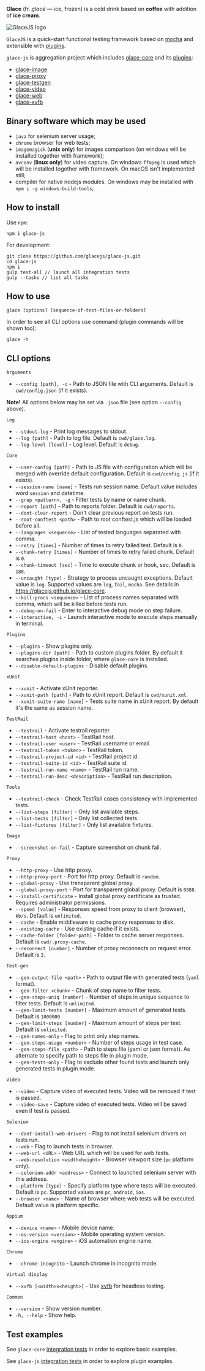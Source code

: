 **Glace** (fr. *glacé* — ice, frozen) is a cold drink based on **coffee** with addition of **ice cream**.

![GlaceJS logo](glace.png)

`GlaceJS` is a quick-start functional testing framework based on [mocha](http://mochajs.org/) and extensible with [plugins](https://github.com/glacejs).

`glace-js` is aggregation project which includes [glace-core](https://glacejs.github.io/glace-core) and its [plugins](https://github.com/glacejs):
- [glace-image](https://glacejs.github.io/glace-image)
- [glace-proxy](https://glacejs.github.io/glace-proxy)
- [glace-testgen](https://glacejs.github.io/glace-testgen)
- [glace-video](https://glacejs.github.io/glace-video)
- [glace-web](https://glacejs.github.io/glace-web)
- [glace-xvfb](https://glacejs.github.io/glace-xvfb)

## Binary software which may be used

- `java` for selenium server usage;
- `chrome` browser for web tests;
- `imagemagick` (**unix only**) for images comparison (on windows will be installed together with framework);
- `avconv` (**linux only**) for video capture. On windows `ffmpeg` is used which will be installed together with framework. On macOS isn't implemented still;
- compiler for native nodejs modules. On windows may be installed with `npm i -g windows-build-tools`;

## How to install

Use `npm`:

```
npm i glace-js
```

For development:

```
git clone https://github.com/glacejs/glace-js.git
cd glace-js
npm i
gulp test-all // launch all integration tests
gulp --tasks // list all tasks
```

## How to use

```
glace [options] [sequence-of-test-files-or-folders]
```

In order to see all CLI options use command (plugin commands will be shown too):

```
glace -h
```

## CLI options

`Arguments`
- `--config [path], -c` - Path to JSON file with CLI arguments. Default is `cwd/config.json` (if it exists).

**Note!** All options below may be set via `.json` file (see option `--config` above).

`Log`
- `--stdout-log` - Print log messages to stdout.
- `--log [path]` - Path to log file. Default is `cwd/glace.log`.
- `--log-level [level]` - Log level. Default is `debug`.

`Core`
- `--user-config [path]` - Path to JS file with configuration which will be merged with override default configuration. Default is `cwd/config.js` (if it exists).
- `--session-name [name]` - Tests run session name. Default value includes word `session` and datetime.
- `--grep <pattern>, -g` - Filter tests by name or name chunk.
- `--report [path]` - Path to reports folder. Default is `cwd/reports`.
- `--dont-clear-report` - Don't clear previous report on tests run.
- `--root-conftest <path>` - Path to root conftest.js which will be loaded before all.
- `--languages <sequence>` - List of tested languages separated with comma.
- `--retry [times]` - Number of times to retry failed test. Default is `0`.
- `--chunk-retry [times]` - Number of times to retry failed chunk. Default is `0`.
- `--chunk-timeout [sec]` - Time to execute chunk or hook, sec. Default is `180`.
- `--uncaught [type]` - Strategy to process uncaught exceptions. Default value is `log`. Supported values are `log`, `fail`, `mocha`. See details in https://glacejs.github.io/glace-core.
- `--kill-procs <sequence>` - List of process names separated with comma, which will be killed before tests run.
- `--debug-on-fail` - Enter to interactive debug mode on step failure.
- `--interactive, -i` - Launch interactive mode to execute steps manually in terminal.

`Plugins`
- `--plugins` - Show plugins only.
- `--plugins-dir [path]` - Path to custom plugins folder. By default it searches plugins inside folder, where `glace-core` is installed.
- `--disable-default-plugins` - Disable default plugins.

`xUnit`
- `--xunit` - Activate xUnit reporter.
- `--xunit-path [path]` - Path to xUnit report. Default is `cwd/xunit.xml`.
- `--xunit-suite-name [name]` - Tests suite name in xUnit report. By default it's the same as session name.

`TestRail`
- `--testrail` - Activate testrail reporter.
- `--testrail-host <host>` - TestRail host.
- `--testrail-user <user>` - TestRail username or email.
- `--testrail-token <token>` - TestRail token.
- `--testrail-project-id <id>` - TestRail project id.
- `--testrail-suite-id <id>` - TestRail suite id.
- `--testrail-run-name <name>` - TestRail run name.
- `--testrail-run-desc <description>` - TestRail run description.

`Tools`
- `--testrail-check` - Check TestRail cases consistency with implemented tests.
- `--list-steps [filter]` - Only list available steps.
- `--list-tests [filter]` - Only list collected tests.
- `--list-fixtures [filter]` - Only list available fixtures.

`Image`
- `--screenshot-on-fail` - Capture screenshot on chunk fail.

`Proxy`
- `--http-proxy` - Use http proxy.
- `--http-proxy-port` - Port for http proxy. Default is `random`.
- `--global-proxy` - Use transparent global proxy.
- `--global-proxy-port` - Port for transparent global proxy. Default is `8888`.
- `--install-certificate` - Install global proxy certificate as trusted. Requires administrator permissions.
- `--speed [value]` - Responses speed from proxy to client (browser), `kb/s`. Default is `unlimited`.
- `--cache` - Enable middleware to cache proxy responses to disk.
- `--existing-cache` - Use existing cache if it exists.
- `--cache-folder [folder-path]` - Folder to cache server responses. Default is `cwd/.proxy-cache`.
- `--reconnect [number]` - Number of proxy reconnects on request error. Default is `2`.

`Test-gen`
- `--gen-output-file <path>` - Path to output file with generated tests (`yaml` format).
- `--gen-filter <chunk>` - Chunk of step name to filter tests.
- `--gen-steps-uniq [number]` - Number of steps in unique sequence to filter tests. Default is `unlimited`.
- `--gen-limit-tests [number]` - Maximum amount of generated tests. Default is `1000000`.
- `--gen-limit-steps [number]` - Maximum amount of steps per test. Default is `unlimited`.
- `--gen-names-only` - Flag to print only step names.
- `--gen-steps-usage <number>` - Number of steps usage in test case.
- `--gen-steps-file <path>` - Path to steps file (yaml or json format). As alternate to specify path to steps file in plugin mode.
- `--gen-tests-only` - Flag to exclude other found tests and launch only generated tests in plugin mode.

`Video`
- `--video` - Capture video of executed tests. Video will be removed if test is passed.
- `--video-save` - Capture video of executed tests. Video will be saved even if test is passed.

`Selenium`
- `--dont-install-web-drivers` - Flag to not install selenium drivers on tests run.
- `--web` - Flag to launch tests in browser.
- `--web-url <URL>` - Web URL which will be used for web tests.
- `--web-resolution <widthxheight>` - Browser viewport size (`pc` platform only).
- `--selenium-addr <address>` - Connect to launched selenium server with this address.
- `--platform [type]` - Specify platform type where tests will be executed. Default is `pc`. Supported values are `pc`, `android`, `ios`.
- `--browser <name>` - Name of browser where web tests will be executed. Default value is platform specific.

`Appium`
- `--device <name>` - Mobile device name.
- `--os-version <version>` - Mobile operating system version.
- `--ios-engine <engine>` - iOS automation engine name.

`Chrome`
- `--chrome-incognito` - Launch chrome in incognito mode.

`Virtual display`
- `--xvfb [<width>x<height>]` - Use [xvfb](https://en.wikipedia.org/wiki/Xvfb) for headless testing.

`Common`
- `--version` - Show version number.
- `-h, --help` - Show help.

## Test examples

See `glace-core` [integration tests](https://github.com/glacejs/glace-core/tree/master/tests/e2e) in order to explore basic examples.

See `glace-js` [integration tests](https://github.com/glacejs/glace-js/tree/master/tests/integration) in order to explore plugin examples.
